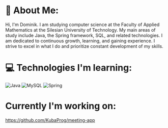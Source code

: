 # 💫 About Me:
Hi, I'm Dominik. I am studying computer science at the Faculty of Applied Mathematics at the Silesian University of Technology. My main areas of study include Java, the Spring framework, SQL, and related technologies. I am dedicated to continuous growth, learning, and gaining experience. I strive to excel in what I do and prioritize constant development of my skills.


# 💻 Technologies I'm learning:
![Java](https://img.shields.io/badge/java-%23ED8B00.svg?style=for-the-badge&logo=java&logoColor=white) ![MySQL](https://img.shields.io/badge/mysql-%2300f.svg?style=for-the-badge&logo=mysql&logoColor=white) ![Spring](https://img.shields.io/badge/spring-%236DB33F.svg?style=for-the-badge&logo=spring&logoColor=white)

# Currently I'm working on:
https://github.com/KubaProg/meeting-app
<!-- Proudly created with GPRM ( https://gprm.itsvg.in ) -->
